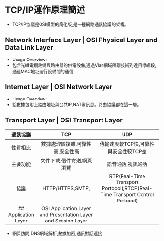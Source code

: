 # TCP/IP運作原理簡述
- TCP/IP協議是OSI模型的簡化版,是一種網路通訊協議的架構。
## Network Interface Layer | OSI Physical Layer and Data Link Layer
- Usage Overview:
- 包含光纖電纜設備與路由器的供電設備,通過Vlan網域隔離技術到達目標網段,通過MAC地址進行設備間的通信
## Internet Layer |  OSI Network Layer
- Usage Overview:
- 給數據包附上路由地址與公共IP,NAT等訊息。路由協議都在這一層。
## Transport Layer |  OSI Transport Layer
|通訊協議|TCP|UDP|
|:-------:|:-------:|:-------:|
| 性質相比 | 數據處理較複雜,可靠性高,安全性高|傳輸速度較TCP快,可靠性與安全性較TCP差 | 
| 主要功能 | 文件下載,信件寄送,網頁瀏覽 | 語音通話,視訊通話 |
| 協議 | HTTP/HTTPS,SMTP, | RTP(Real-Time Transport Portocol),RTCP(Real-Time Transport Control Portocol)|
## Application Layer | OSI Application Layer and Presentation Layer and Session Layer
- 網頁訪問,DNS網域解析,數據加密,通訊對話連接
